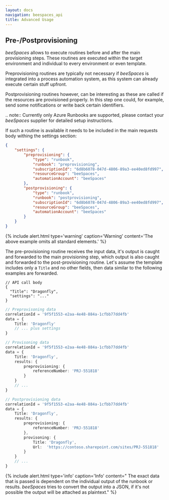 ```yaml
---
layout: docs
navigation: beespaces_api
title: Advanced Usage
---
```


## Pre-/Postprovisioning

*beeSpaces* allows to execute routines before and after the main provisioning steps. These routines
are executed within the target environment and individual to every environment or even template.

Preprovisioning routines are typically not necessary if *beeSpaces* is integrated into a process automation
system, as this system can already execute certain stuff upfront.

Postprovisioning routines however, can be interesting as these are called if the resources are provisioned
properly. In this step one could, for example, send some notifications or write back certain identifiers.

.. note::
Currently only Azure Runbooks are supported, please contact your *beeSpaces* supplier for detailed
setup instructions.

If such a routine is available it needs to be included in the main requests body withing the settings section:

```json
{
    "settings": {
        "preprovisioning": {
            "type": "runbook",
            "runbook": "preprovisioning",
            "subscriptionId": "6d8b6078-047d-4806-89a3-ee40ed8fd997",
            "resourceGroup": "beeSpaces",
            "automationAccount": "beeSpaces"
        },
        "postprovisioning": {
            "type": "runbook",
            "runbook": "postprovisioning",
            "subscriptionId": "6d8b6078-047d-4806-89a3-ee40ed8fd997",
            "resourceGroup": "beeSpaces",
            "automationAccount": "beeSpaces"
        }
    }
}
```

{% include alert.html type='warning' caption='Warning' content='The above example omits all standard elements.' %}

The pre-provisioning routine receives the input data, it's output is caught and forwarded
to the main provisioning step, which output is also caught and forwarded to the post-provisioning routine. Let's
assume the template includes only a ``Title`` and no other fields, then data similar to the following examples are
forwarded.

```jsonc
// API call body
{
  "Title": "Dragonfly",
  "settings": "..."
}
```

```typescript
// Preprovisoning data
correlationId = '9f5f1553-e2aa-4e48-884a-1cfbb77dd4fb'
data = {
    Title: 'Dragonfly'
    // ... plus settings
}
```

```typescript
// Provisoning data
correlationId = '9f5f1553-e2aa-4e48-884a-1cfbb77dd4fb'
data = {
    Title: 'Dragonfly',
    results: {
        preprovisioning: {
            referenceNumber: 'PRJ-551818'
        }
    }
    // ...
}
```

```typescript
// Postprovisioning data
correlationId = '9f5f1553-e2aa-4e48-884a-1cfbb77dd4fb'
data = {
    Title: 'Dragonfly',
    results: {
        preprovisioning: {
            referenceNumber: 'PRJ-551818'
        },
        provisoning: {
            Title: 'Dragonfly',
            Url:  'https://contoso.sharepoint.com/sites/PRJ-551818'
        }
    }
    // ...
}
```

{% include alert.html type='info' caption='Info' content="
The exact data that is passed is dependent on the individual output of the runbook or results.
*beeSpaces* tries to convert the output into a JSON, if it's not possible the output will be attached as
plaintext." %}